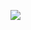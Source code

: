 ![](https://visitor-badge.laobi.icu/badge?page_id=Roni-Ravin.Roni-Ravin)
          
                        
          
                              
     
